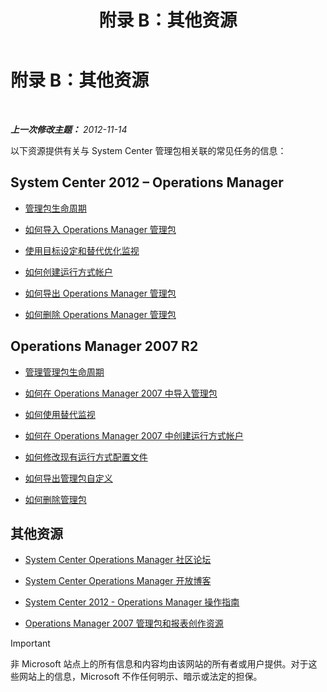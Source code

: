 ﻿---
title: 附录 B：其他资源
TOCTitle: 附录 B：其他资源
ms:assetid: 3bcfb237-604a-4902-a003-b366cbf5a600
ms:mtpsurl: https://technet.microsoft.com/zh-cn/library/Dn195905(v=EXCHG.150)
ms:contentKeyID: 53275720
ms.date: 04/03/2015
mtps_version: v=EXCHG.150
ms.translationtype: HT
---

# 附录 B：其他资源

 

_**上一次修改主题：** 2012-11-14_

以下资源提供有关与 System Center 管理包相关联的常见任务的信息：

## System Center 2012 – Operations Manager

  - [管理包生命周期](http://go.microsoft.com/fwlink/p/?linkid=232986)

  - [如何导入 Operations Manager 管理包](http://go.microsoft.com/fwlink/p/?linkid=219431)

  - [使用目标设定和替代优化监视](http://go.microsoft.com/fwlink/p/?linkid=217065)

  - [如何创建运行方式帐户](http://go.microsoft.com/fwlink/p/?linkid=232988)

  - [如何导出 Operations Manager 管理包](http://go.microsoft.com/fwlink/p/?linkid=232990)

  - [如何删除 Operations Manager 管理包](http://go.microsoft.com/fwlink/p/?linkid=232991)

## Operations Manager 2007 R2

  - [管理管理包生命周期](http://go.microsoft.com/fwlink/?linkid=211463)

  - [如何在 Operations Manager 2007 中导入管理包](http://go.microsoft.com/fwlink/?linkid=142351)

  - [如何使用替代监视](http://go.microsoft.com/fwlink/?linkid=117777)

  - [如何在 Operations Manager 2007 中创建运行方式帐户](http://go.microsoft.com/fwlink/?linkid=165410)

  - [如何修改现有运行方式配置文件](http://go.microsoft.com/fwlink/?linkid=165412)

  - [如何导出管理包自定义](http://go.microsoft.com/fwlink/?linkid=209940)

  - [如何删除管理包](http://go.microsoft.com/fwlink/?linkid=209941)

## 其他资源

  - [System Center Operations Manager 社区论坛](http://go.microsoft.com/fwlink/?linkid=179635)

  - [System Center Operations Manager 开放博客](http://go.microsoft.com/fwlink/?linkid=246391)

  - [System Center 2012 - Operations Manager 操作指南](http://go.microsoft.com/fwlink/?linkid=246383)

  - [Operations Manager 2007 管理包和报表创作资源](http://go.microsoft.com/fwlink/?linkid=246388)

> [!IMPORTANT]
> 非 Microsoft 站点上的所有信息和内容均由该网站的所有者或用户提供。对于这些网站上的信息，Microsoft 不作任何明示、暗示或法定的担保。
